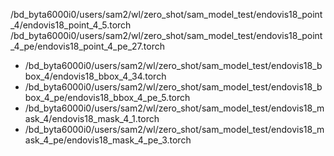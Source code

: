 /bd_byta6000i0/users/sam2/wl/zero_shot/sam_model_test/endovis18_point_4/endovis18_point_4_5.torch
/bd_byta6000i0/users/sam2/wl/zero_shot/sam_model_test/endovis18_point_4_pe/endovis18_point_4_pe_27.torch
- /bd_byta6000i0/users/sam2/wl/zero_shot/sam_model_test/endovis18_bbox_4/endovis18_bbox_4_34.torch
- /bd_byta6000i0/users/sam2/wl/zero_shot/sam_model_test/endovis18_bbox_4_pe/endovis18_bbox_4_pe_5.torch
- /bd_byta6000i0/users/sam2/wl/zero_shot/sam_model_test/endovis18_mask_4/endovis18_mask_4_1.torch
- /bd_byta6000i0/users/sam2/wl/zero_shot/sam_model_test/endovis18_mask_4_pe/endovis18_mask_4_pe_3.torch